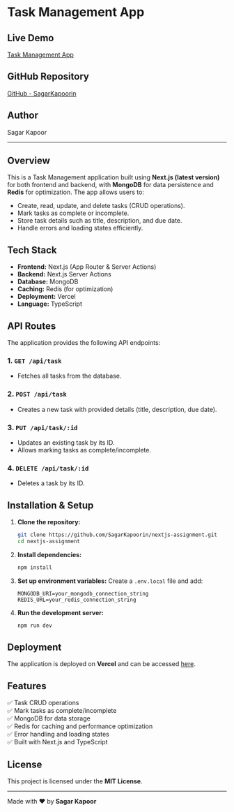 # Task Management App

## Live Demo
[Task Management App](https://nextjs-assignment-flame.vercel.app/)

## GitHub Repository
[GitHub - SagarKapoorin](https://github.com/SagarKapoorin/nextjs-assignment)

## Author
Sagar Kapoor

---

## Overview
This is a Task Management application built using **Next.js (latest version)** for both frontend and backend, with **MongoDB** for data persistence and **Redis** for optimization. The app allows users to:
- Create, read, update, and delete tasks (CRUD operations).
- Mark tasks as complete or incomplete.
- Store task details such as title, description, and due date.
- Handle errors and loading states efficiently.

## Tech Stack
- **Frontend:** Next.js (App Router & Server Actions)
- **Backend:** Next.js Server Actions
- **Database:** MongoDB
- **Caching:** Redis (for optimization)
- **Deployment:** Vercel
- **Language:** TypeScript

## API Routes
The application provides the following API endpoints:

### 1. `GET /api/task`
- Fetches all tasks from the database.

### 2. `POST /api/task`
- Creates a new task with provided details (title, description, due date).

### 3. `PUT /api/task/:id`
- Updates an existing task by its ID.
- Allows marking tasks as complete/incomplete.

### 4. `DELETE /api/task/:id`
- Deletes a task by its ID.

## Installation & Setup
1. **Clone the repository:**
   ```sh
   git clone https://github.com/SagarKapoorin/nextjs-assignment.git
   cd nextjs-assignment
   ```
2. **Install dependencies:**
   ```sh
   npm install
   ```
3. **Set up environment variables:**
   Create a `.env.local` file and add:
   ```env
   MONGODB_URI=your_mongodb_connection_string
   REDIS_URL=your_redis_connection_string
   ```
4. **Run the development server:**
   ```sh
   npm run dev
   ```

## Deployment
The application is deployed on **Vercel** and can be accessed [here](https://nextjs-assignment-flame.vercel.app/).

## Features
✅ Task CRUD operations  
✅ Mark tasks as complete/incomplete  
✅ MongoDB for data storage  
✅ Redis for caching and performance optimization  
✅ Error handling and loading states  
✅ Built with Next.js and TypeScript  

## License
This project is licensed under the **MIT License**.

---
Made with ❤️ by **Sagar Kapoor**

